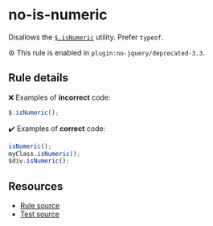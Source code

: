 # no-is-numeric

Disallows the [`$.isNumeric`](https://api.jquery.com/jQuery.isNumeric/) utility. Prefer `typeof`.

⚙️ This rule is enabled in `plugin:no-jquery/deprecated-3.3`.

## Rule details

❌ Examples of **incorrect** code:
```js
$.isNumeric();
```

✔️ Examples of **correct** code:
```js
isNumeric();
myClass.isNumeric();
$div.isNumeric();
```

## Resources

* [Rule source](/src/rules/no-is-numeric.js)
* [Test source](/src/tests/no-is-numeric.js)
